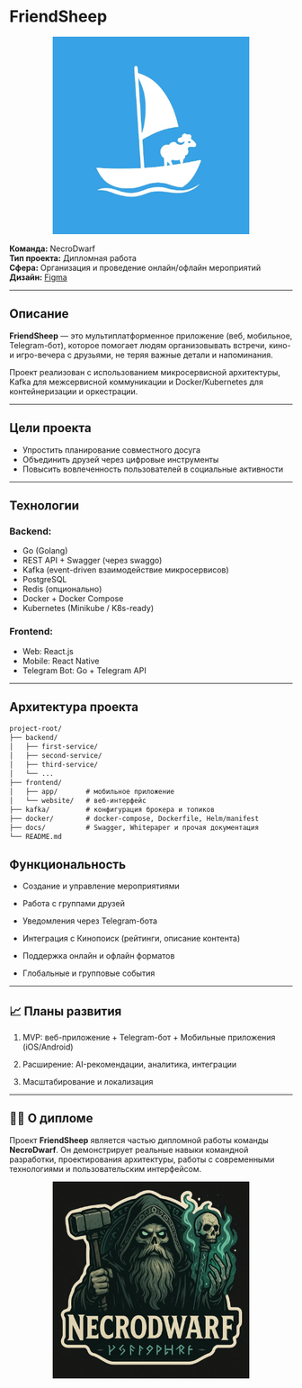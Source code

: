 # FriendSheep

<div align="center">
  <img src="./assets/logo-app.jpg" alt="FriendSheep Logo" width="350">
</div>

**Команда:** NecroDwarf  
**Тип проекта:** Дипломная работа  
**Сфера:** Организация и проведение онлайн/офлайн мероприятий  
**Дизайн:** [Figma](https://www.figma.com/design/8KAL0DWM5TzdIcL45NiOgs/FriendShip?node-id=0-1&t=ZhU9IIhvY80N8Mw9-1)

---

## Описание

**FriendSheep** — это мультиплатформенное приложение (веб, мобильное, Telegram-бот), которое помогает людям организовывать встречи, кино- и игро-вечера с друзьями, не теряя важные детали и напоминания.

Проект реализован с использованием микросервисной архитектуры, Kafka для межсервисной коммуникации и Docker/Kubernetes для контейнеризации и оркестрации.

---

## Цели проекта

- Упростить планирование совместного досуга
- Объединить друзей через цифровые инструменты
- Повысить вовлеченность пользователей в социальные активности

---

## Технологии

### Backend:

- Go (Golang)
- REST API + Swagger (через swaggo)
- Kafka (event-driven взаимодействие микросервисов)
- PostgreSQL
- Redis (опционально)
- Docker + Docker Compose
- Kubernetes (Minikube / K8s-ready)

### Frontend:

- Web: React.js
- Mobile: React Native
- Telegram Bot: Go + Telegram API

---

## Архитектура проекта

```plaintext
project-root/
├── backend/
│   ├── first-service/
│   ├── second-service/
│   ├── third-service/
│   └── ...
├── frontend/
│   ├── app/       # мобильное приложение
│   └── website/   # веб-интерфейс
├── kafka/         # конфигурация брокера и топиков
├── docker/        # docker-compose, Dockerfile, Helm/manifest
├── docs/          # Swagger, Whitepaper и прочая документация
└── README.md
```

## Функциональность

- Создание и управление мероприятиями

- Работа с группами друзей

- Уведомления через Telegram-бота

- Интеграция с Кинопоиск (рейтинги, описание контента)

- Поддержка онлайн и офлайн форматов

- Глобальные и групповые события

---

## 📈 Планы развития

1. MVP: веб-приложение + Telegram-бот + Мобильные приложения (iOS/Android)

2. Расширение: AI-рекомендации, аналитика, интеграции

3. Масштабирование и локализация

---

## 👨‍🎓 О дипломе

Проект **FriendSheep** является частью дипломной работы команды **NecroDwarf**. Он демонстрирует реальные навыки командной разработки, проектирования архитектуры, работы с современными технологиями и пользовательским интерфейсом.

<div align="center">
  <img src=".\assets\logo-necrodwarf.jpg" alt="FriendSheep Logo" width="350">
</div>
